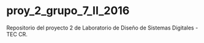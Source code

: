 # proy_2_grupo_7_II_2016
Repositorio del proyecto 2 de Laboratorio de Diseño de Sistemas Digitales - TEC CR. 

